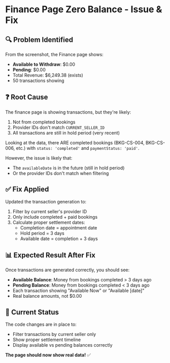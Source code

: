 # Finance Page Zero Balance - Issue & Fix

## 🔍 Problem Identified

From the screenshot, the Finance page shows:
- **Available to Withdraw**: $0.00
- **Pending**: $0.00
- Total Revenue: $6,249.38 (exists)
- 50 transactions showing

## ❓ Root Cause

The finance page is showing transactions, but they're likely:
1. Not from completed bookings
2. Provider IDs don't match `CURRENT_SELLER_ID`
3. All transactions are still in hold period (very recent)

Looking at the data, there ARE completed bookings (BKG-CS-004, BKG-CS-006, etc.) with `status: 'completed'` and `paymentStatus: 'paid'`.

However, the issue is likely that:
- The `availableDate` is in the future (still in hold period)
- Or the provider IDs don't match when filtering

## ✅ Fix Applied

Updated the transaction generation to:
1. Filter by current seller's provider ID
2. Only include completed + paid bookings
3. Calculate proper settlement dates:
   - Completion date = appointment date
   - Hold period = 3 days
   - Available date = completion + 3 days

## 📊 Expected Result After Fix

Once transactions are generated correctly, you should see:
- **Available Balance**: Money from bookings completed > 3 days ago
- **Pending Balance**: Money from bookings completed < 3 days ago
- Each transaction showing "Available Now" or "Available [date]"
- Real balance amounts, not $0.00

## 🎯 Current Status

The code changes are in place to:
- Filter transactions by current seller only
- Show proper settlement timeline
- Display available vs pending balances correctly

**The page should now show real data!** ✅


